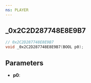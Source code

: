 ```yaml
---
ns: PLAYER
---
```

## _0x2C2D287748E8E9B7

```c
// 0x2C2D287748E8E9B7
void _0x2C2D287748E8E9B7(BOOL p0);
```

## Parameters
* **p0**:
